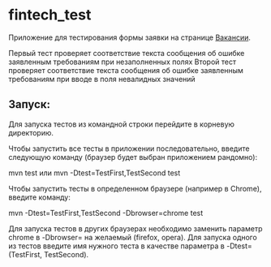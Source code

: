 # fintech_test

Приложение для тестирования формы заявки на странице [Вакансии](https://www.tinkoff.ru/career/vacancies/).

Первый тест проверяет соответствие текста сообщения об ошибке заявленным требованиям при незаполненных полях
Второй тест проверяет соответствие текста сообщения об ошибке заявленным требованиям при вводе в поля невалидных значений

Запуск:
----------------------------------------
Для запуска тестов из командной строки перейдите в корневую директорию.

Чтобы запустить все тесты в приложении последовательно, введите следующую команду (браузер будет выбран приложением рандомно):

mvn test или mvn -Dtest=TestFirst,TestSecond test

Чтобы запустить тесты в определенном браузере (например в Chrome), введите команду:

mvn -Dtest=TestFirst,TestSecond -Dbrowser=chrome test

Для запуска тестов в других браузерах необходимо заменить параметр chrome в -Dbrowser= на желаемый (firefox, opera).
Для запуска одного из тестов введите имя нужного теста в качестве параметра в -Dtest= (TestFirst, TestSecond).
